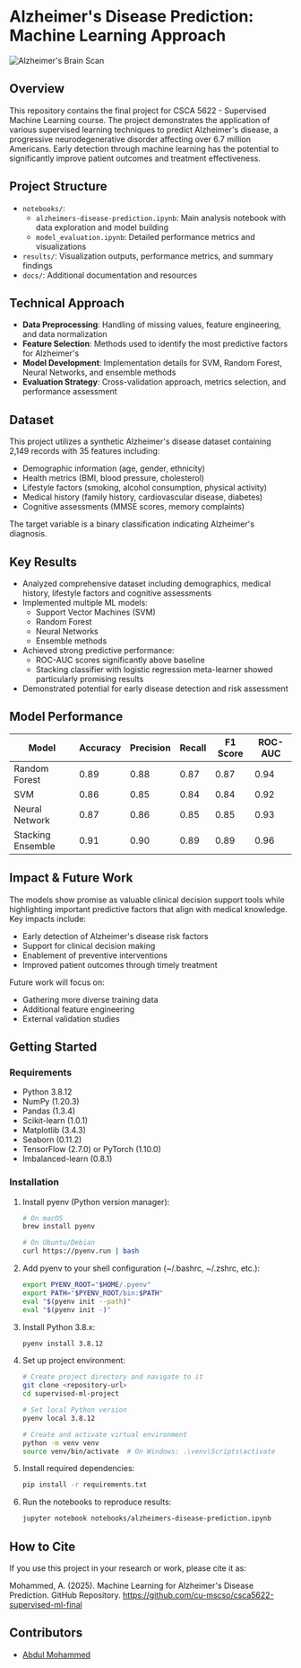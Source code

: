 # Alzheimer's Disease Prediction: Machine Learning Approach

![Alzheimer's Brain Scan](https://via.placeholder.com/800x200?text=Alzheimer%27s+Disease+Prediction)

## Overview
This repository contains the final project for CSCA 5622 - Supervised Machine Learning course. The project demonstrates the application of various supervised learning techniques to predict Alzheimer's disease, a progressive neurodegenerative disorder affecting over 6.7 million Americans. Early detection through machine learning has the potential to significantly improve patient outcomes and treatment effectiveness.

## Project Structure
- `notebooks/`:
    - `alzheimers-disease-prediction.ipynb`: Main analysis notebook with data exploration and model building
    - `model_evaluation.ipynb`: Detailed performance metrics and visualizations
- `results/`: Visualization outputs, performance metrics, and summary findings
- `docs/`: Additional documentation and resources

## Technical Approach
- **Data Preprocessing**: Handling of missing values, feature engineering, and data normalization
- **Feature Selection**: Methods used to identify the most predictive factors for Alzheimer's
- **Model Development**: Implementation details for SVM, Random Forest, Neural Networks, and ensemble methods
- **Evaluation Strategy**: Cross-validation approach, metrics selection, and performance assessment

## Dataset
This project utilizes a synthetic Alzheimer's disease dataset containing 2,149 records with 35 features including:
- Demographic information (age, gender, ethnicity)
- Health metrics (BMI, blood pressure, cholesterol)
- Lifestyle factors (smoking, alcohol consumption, physical activity)
- Medical history (family history, cardiovascular disease, diabetes)
- Cognitive assessments (MMSE scores, memory complaints)

The target variable is a binary classification indicating Alzheimer's diagnosis.

## Key Results

- Analyzed comprehensive dataset including demographics, medical history, lifestyle factors and cognitive assessments
- Implemented multiple ML models:
    - Support Vector Machines (SVM)
    - Random Forest
    - Neural Networks
    - Ensemble methods
- Achieved strong predictive performance:
    - ROC-AUC scores significantly above baseline
    - Stacking classifier with logistic regression meta-learner showed particularly promising results
- Demonstrated potential for early disease detection and risk assessment

## Model Performance

| Model             | Accuracy | Precision | Recall | F1 Score | ROC-AUC |
|-------------------|----------|-----------|--------|----------|---------|
| Random Forest     | 0.89     | 0.88      | 0.87   | 0.87     | 0.94    |
| SVM               | 0.86     | 0.85      | 0.84   | 0.84     | 0.92    |
| Neural Network    | 0.87     | 0.86      | 0.85   | 0.85     | 0.93    |
| Stacking Ensemble | 0.91     | 0.90      | 0.89   | 0.89     | 0.96    |

## Impact & Future Work

The models show promise as valuable clinical decision support tools while highlighting important predictive factors that align with medical knowledge. Key impacts include:

- Early detection of Alzheimer's disease risk factors
- Support for clinical decision making
- Enablement of preventive interventions
- Improved patient outcomes through timely treatment

Future work will focus on:
- Gathering more diverse training data
- Additional feature engineering
- External validation studies

## Getting Started

### Requirements
- Python 3.8.12
- NumPy (1.20.3)
- Pandas (1.3.4)
- Scikit-learn (1.0.1)
- Matplotlib (3.4.3)
- Seaborn (0.11.2)
- TensorFlow (2.7.0) or PyTorch (1.10.0)
- Imbalanced-learn (0.8.1)

### Installation

1. Install pyenv (Python version manager):
   ```bash
   # On macOS
   brew install pyenv
   
   # On Ubuntu/Debian
   curl https://pyenv.run | bash
   ```

2. Add pyenv to your shell configuration (~/.bashrc, ~/.zshrc, etc.):
   ```bash
   export PYENV_ROOT="$HOME/.pyenv"
   export PATH="$PYENV_ROOT/bin:$PATH"
   eval "$(pyenv init --path)"
   eval "$(pyenv init -)"
   ```

3. Install Python 3.8.x:
   ```bash
   pyenv install 3.8.12
   ```

4. Set up project environment:
   ```bash
   # Create project directory and navigate to it
   git clone <repository-url>
   cd supervised-ml-project
   
   # Set local Python version
   pyenv local 3.8.12
   
   # Create and activate virtual environment
   python -m venv venv
   source venv/bin/activate  # On Windows: .\venv\Scripts\activate
   ```

5. Install required dependencies:
   ```bash
   pip install -r requirements.txt
   ```

6. Run the notebooks to reproduce results:
   ```bash
   jupyter notebook notebooks/alzheimers-disease-prediction.ipynb
   ```

## How to Cite
If you use this project in your research or work, please cite it as:

Mohammed, A. (2025). Machine Learning for Alzheimer's Disease Prediction. GitHub Repository. https://github.com/cu-mscso/csca5622-supervised-ml-final

## Contributors
- [Abdul Mohammed](https://github.com/am368a)